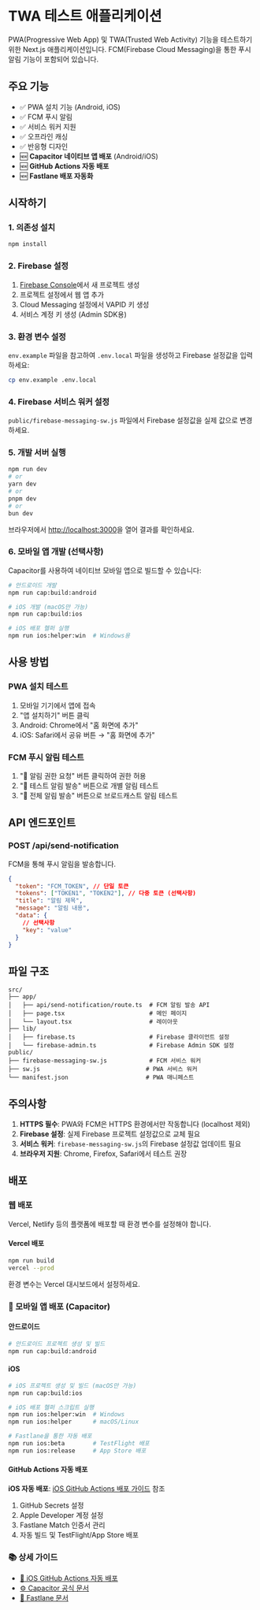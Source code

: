 # TWA 테스트 애플리케이션

PWA(Progressive Web App) 및 TWA(Trusted Web Activity) 기능을 테스트하기 위한 Next.js 애플리케이션입니다. FCM(Firebase Cloud Messaging)을 통한 푸시 알림 기능이 포함되어 있습니다.

## 주요 기능

- ✅ PWA 설치 기능 (Android, iOS)
- ✅ FCM 푸시 알림
- ✅ 서비스 워커 지원
- ✅ 오프라인 캐싱
- ✅ 반응형 디자인
- 🆕 **Capacitor 네이티브 앱 배포** (Android/iOS)
- 🆕 **GitHub Actions 자동 배포**
- 🆕 **Fastlane 배포 자동화**

## 시작하기

### 1. 의존성 설치

```bash
npm install
```

### 2. Firebase 설정

1. [Firebase Console](https://console.firebase.google.com/)에서 새 프로젝트 생성
2. 프로젝트 설정에서 웹 앱 추가
3. Cloud Messaging 설정에서 VAPID 키 생성
4. 서비스 계정 키 생성 (Admin SDK용)

### 3. 환경 변수 설정

`env.example` 파일을 참고하여 `.env.local` 파일을 생성하고 Firebase 설정값을 입력하세요:

```bash
cp env.example .env.local
```

### 4. Firebase 서비스 워커 설정

`public/firebase-messaging-sw.js` 파일에서 Firebase 설정값을 실제 값으로 변경하세요.

### 5. 개발 서버 실행

```bash
npm run dev
# or
yarn dev
# or
pnpm dev
# or
bun dev
```

브라우저에서 [http://localhost:3000](http://localhost:3000)을 열어 결과를 확인하세요.

### 6. 모바일 앱 개발 (선택사항)

Capacitor를 사용하여 네이티브 모바일 앱으로 빌드할 수 있습니다:

```bash
# 안드로이드 개발
npm run cap:build:android

# iOS 개발 (macOS만 가능)
npm run cap:build:ios

# iOS 배포 헬퍼 실행
npm run ios:helper:win  # Windows용
```

## 사용 방법

### PWA 설치 테스트

1. 모바일 기기에서 앱에 접속
2. "앱 설치하기" 버튼 클릭
3. Android: Chrome에서 "홈 화면에 추가"
4. iOS: Safari에서 공유 버튼 → "홈 화면에 추가"

### FCM 푸시 알림 테스트

1. "🔔 알림 권한 요청" 버튼 클릭하여 권한 허용
2. "📱 테스트 알림 발송" 버튼으로 개별 알림 테스트
3. "📢 전체 알림 발송" 버튼으로 브로드캐스트 알림 테스트

## API 엔드포인트

### POST /api/send-notification

FCM을 통해 푸시 알림을 발송합니다.

```json
{
  "token": "FCM_TOKEN", // 단일 토큰
  "tokens": ["TOKEN1", "TOKEN2"], // 다중 토큰 (선택사항)
  "title": "알림 제목",
  "message": "알림 내용",
  "data": {
    // 선택사항
    "key": "value"
  }
}
```

## 파일 구조

```
src/
├── app/
│   ├── api/send-notification/route.ts  # FCM 알림 발송 API
│   ├── page.tsx                        # 메인 페이지
│   └── layout.tsx                      # 레이아웃
├── lib/
│   ├── firebase.ts                     # Firebase 클라이언트 설정
│   └── firebase-admin.ts               # Firebase Admin SDK 설정
public/
├── firebase-messaging-sw.js            # FCM 서비스 워커
├── sw.js                              # PWA 서비스 워커
└── manifest.json                      # PWA 매니페스트
```

## 주의사항

1. **HTTPS 필수**: PWA와 FCM은 HTTPS 환경에서만 작동합니다 (localhost 제외)
2. **Firebase 설정**: 실제 Firebase 프로젝트 설정값으로 교체 필요
3. **서비스 워커**: `firebase-messaging-sw.js`의 Firebase 설정값 업데이트 필요
4. **브라우저 지원**: Chrome, Firefox, Safari에서 테스트 권장

## 배포

### 웹 배포

Vercel, Netlify 등의 플랫폼에 배포할 때 환경 변수를 설정해야 합니다.

#### Vercel 배포

```bash
npm run build
vercel --prod
```

환경 변수는 Vercel 대시보드에서 설정하세요.

### 📱 모바일 앱 배포 (Capacitor)

#### 안드로이드

```bash
# 안드로이드 프로젝트 생성 및 빌드
npm run cap:build:android
```

#### iOS

```bash
# iOS 프로젝트 생성 및 빌드 (macOS만 가능)
npm run cap:build:ios

# iOS 배포 헬퍼 스크립트 실행
npm run ios:helper:win  # Windows
npm run ios:helper      # macOS/Linux

# Fastlane을 통한 자동 배포
npm run ios:beta        # TestFlight 배포
npm run ios:release     # App Store 배포
```

#### GitHub Actions 자동 배포

**iOS 자동 배포**: [iOS GitHub Actions 배포 가이드](./iOS-DEPLOYMENT-GUIDE.md) 참조

1. GitHub Secrets 설정
2. Apple Developer 계정 설정
3. Fastlane Match 인증서 관리
4. 자동 빌드 및 TestFlight/App Store 배포

### 📚 상세 가이드

- [📱 iOS GitHub Actions 자동 배포](./iOS-DEPLOYMENT-GUIDE.md)
- [⚙️ Capacitor 공식 문서](https://capacitorjs.com/docs)
- [🚀 Fastlane 문서](https://docs.fastlane.tools)
